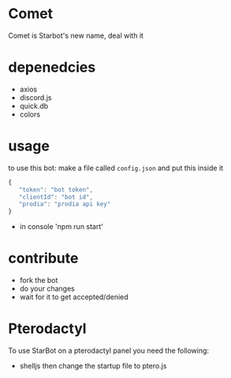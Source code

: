 # Comet
Comet is Starbot's new name, deal with it
# depenedcies
- axios
- discord.js
- quick.db
- colors
# usage
to use this bot:
make a file called `config.json` and put this inside it
```js
{
   "token": "bot token",
   "clientId": "bot id",
   "prodia": "prodia api key"
}
```
- in console 'npm run start'
# contribute
- fork the bot
- do your changes
- wait for it to get accepted/denied
# Pterodactyl
To use StarBot on a pterodactyl panel you need the following:
- shelljs
then change the startup file to ptero.js
